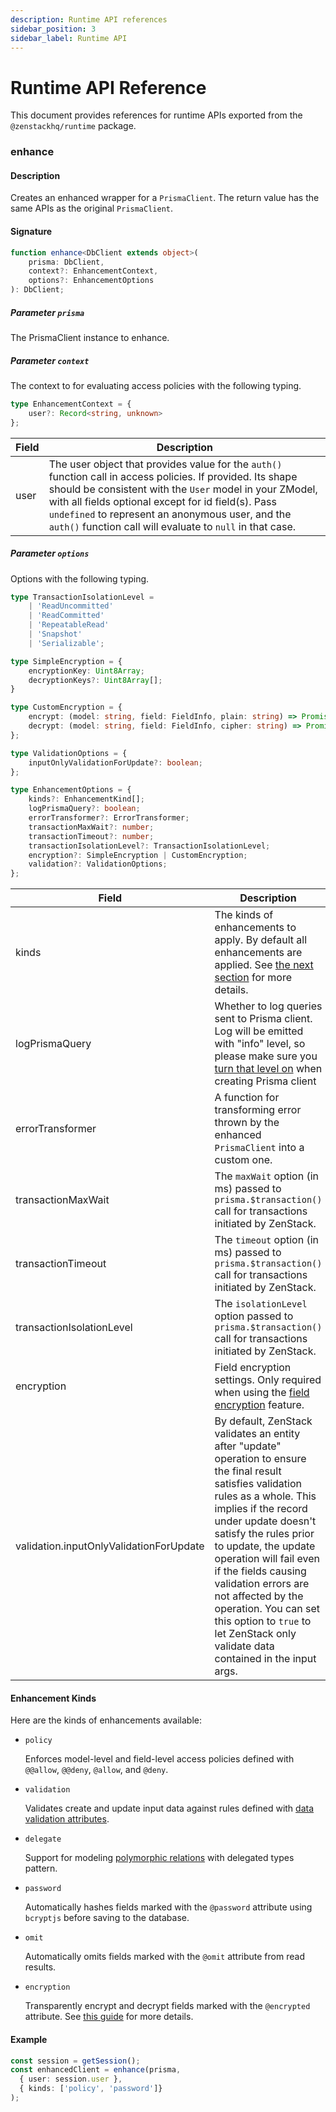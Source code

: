 ```yaml
---
description: Runtime API references
sidebar_position: 3
sidebar_label: Runtime API
---
```


# Runtime API Reference

This document provides references for runtime APIs exported from the `@zenstackhq/runtime` package.

### enhance

#### Description

Creates an enhanced wrapper for a `PrismaClient`. The return value has the same APIs as the original `PrismaClient`.

#### Signature

```ts
function enhance<DbClient extends object>(
    prisma: DbClient,
    context?: EnhancementContext,
    options?: EnhancementOptions
): DbClient;
```

##### Parameter `prisma`

The PrismaClient instance to enhance.

##### Parameter `context`

The context to for evaluating access policies with the following typing.

```ts
type EnhancementContext = {
    user?: Record<string, unknown>
};
```

| Field | Description |
| ----- | ----------- |
| user  | The user object that provides value for the `auth()` function call in access policies. If provided. Its shape should be consistent with the `User` model in your ZModel, with all fields optional except for id field(s). Pass `undefined` to represent an anonymous user, and the `auth()` function call will evaluate to `null` in that case. |

##### Parameter `options`

Options with the following typing.

```ts
type TransactionIsolationLevel =
    | 'ReadUncommitted'
    | 'ReadCommitted'
    | 'RepeatableRead'
    | 'Snapshot'
    | 'Serializable';

type SimpleEncryption = {
    encryptionKey: Uint8Array;
    decryptionKeys?: Uint8Array[];
}

type CustomEncryption = {
    encrypt: (model: string, field: FieldInfo, plain: string) => Promise<string>;
    decrypt: (model: string, field: FieldInfo, cipher: string) => Promise<string>;
};

type ValidationOptions = {
    inputOnlyValidationForUpdate?: boolean;
};

type EnhancementOptions = {
    kinds?: EnhancementKind[];
    logPrismaQuery?: boolean;
    errorTransformer?: ErrorTransformer;
    transactionMaxWait?: number;
    transactionTimeout?: number;
    transactionIsolationLevel?: TransactionIsolationLevel;
    encryption?: SimpleEncryption | CustomEncryption;
    validation?: ValidationOptions;
};
```

| Field                     | Description                                                                                      | Default                                                                         |
| ------------------------- | ------------------------------------------------------------------------------------------------ | ------------------------------------------------------------------------------- |
| kinds                     | The kinds of enhancements to apply. By default all enhancements are applied. See [the next section](#enhancement-kinds) for more details. | All enhancement kinds                                                          |
| logPrismaQuery            | Whether to log queries sent to Prisma client. Log will be emitted with "info" level, so please make sure you [turn that level on](https://www.prisma.io/docs/concepts/components/prisma-client/working-with-prismaclient/logging#log-to-stdout) when creating Prisma client | false                        |
| errorTransformer          | A function for transforming error thrown by the enhanced `PrismaClient` into a custom one. |                         |
| transactionMaxWait        | The `maxWait` option (in ms) passed to `prisma.$transaction()` call for transactions initiated by ZenStack. |  Database default                       |
| transactionTimeout        | The `timeout` option (in ms) passed to `prisma.$transaction()` call for transactions initiated by ZenStack. |  Database default                       |
| transactionIsolationLevel | The `isolationLevel` option passed to `prisma.$transaction()` call for transactions initiated by ZenStack. |  Database default                       |
| encryption | Field encryption settings. Only required when using the [field encryption](../guides/field-encryption.md) feature. |                         |
| validation.inputOnlyValidationForUpdate | By default, ZenStack validates an entity after "update" operation to ensure the final result satisfies validation rules as a whole. This implies if the record under update doesn't satisfy the rules prior to update, the update operation will fail even if the fields causing validation errors are not affected by the operation. You can set this option to `true` to let ZenStack only validate data contained in the input args. | false |

#### Enhancement Kinds

Here are the kinds of enhancements available:

- `policy`
  
    Enforces model-level and field-level access policies defined with `@@allow`, `@@deny`, `@allow`, and `@deny`.

- `validation`
  
    Validates create and update input data against rules defined with [data validation attributes](../reference/zmodel-language#data-validation).
  
- `delegate`
  
    Support for modeling [polymorphic relations](../guides/polymorphism) with delegated types pattern.
  
- `password`
  
    Automatically hashes fields marked with the `@password` attribute using `bcryptjs` before saving to the database.
  
- `omit`

    Automatically omits fields marked with the `@omit` attribute from read results.

- `encryption`

    Transparently encrypt and decrypt fields marked with the `@encrypted` attribute. See [this guide](../guides/field-encryption.md) for more details.

#### Example

```ts
const session = getSession();
const enhancedClient = enhance(prisma,
  { user: session.user },
  { kinds: ['policy', 'password']}
);
```
